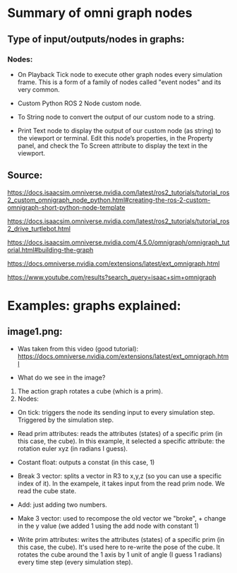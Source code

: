 # Summary of omni graph nodes

## Type of input/outputs/nodes in graphs:

### Nodes:
- On Playback Tick 
node to execute other graph nodes every simulation frame.
This is a form of a family of nodes called  "event nodes" and its very common.

- Custom Python ROS 2 Node
custom node.

- To String 
node to convert the output of our custom node to a string.

- Print Text 
node to display the output of our custom node (as string) to the viewport or terminal. Edit this node’s properties, in the Property panel, and check the To Screen attribute to display the text in the viewport.


## Source:

https://docs.isaacsim.omniverse.nvidia.com/latest/ros2_tutorials/tutorial_ros2_custom_omnigraph_node_python.html#creating-the-ros-2-custom-omnigraph-short-python-node-template


https://docs.isaacsim.omniverse.nvidia.com/latest/ros2_tutorials/tutorial_ros2_drive_turtlebot.html

https://docs.isaacsim.omniverse.nvidia.com/4.5.0/omnigraph/omnigraph_tutorial.html#building-the-graph

https://docs.omniverse.nvidia.com/extensions/latest/ext_omnigraph.html

https://www.youtube.com/results?search_query=isaac+sim+omnigraph





# Examples: graphs explained:
## image1.png:
- Was taken from this video (good tutorial): https://docs.omniverse.nvidia.com/extensions/latest/ext_omnigraph.html

- What do we see in the image?
1. The action graph rotates a cube (which is a prim).
2. Nodes: 

- On tick: triggers the node its sending input to every simulation step. Triggered by the simulation step. 

- Read prim attributes: reads the attributes (states) of a specific prim (in this case, the cube).
In this example, it selected a specific attribute: the rotation euler xyz (in radians I guess).



- Costant float: outputs a constat (in this case, 1)


- Break 3 vector: splits a vector in R3 to x,y,z (so you can use a specific index of it). In the exampele, it takes input from the read prim node. We read the cube state.


- Add: just adding two numbers.

- Make 3 vector: used to recompose the old vector we "broke", + change in the y value (we added 1 using the add node with constant 1)



- Write prim attributes: writes the attributes (states) of a specific prim (in this case, the cube).
It's used here to re-write the pose of the cube.
It rotates the cube around the 1 axis by 1 unit of angle (I guess 1 radians) every time step (every simulation step).









